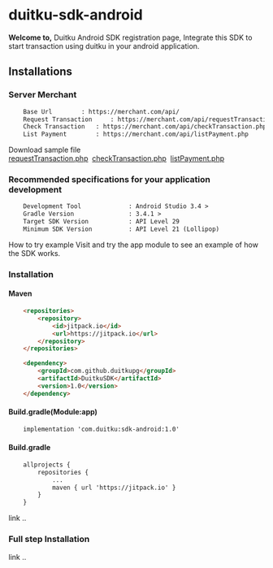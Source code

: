 <h1>duitku-sdk-android</h1>


<b>Welcome to,</b> Duitku Android SDK registration page, Integrate this SDK to start transaction using duitku in your android application.


<h2>Installations</h2>

<h3>Server Merchant</h3>


```html
	Base Url 		: https://merchant.com/api/
	Request Transaction 	: https://merchant.com/api/requestTransaction.php
	Check Transaction	: https://merchant.com/api/checkTransaction.php
	List Payment		: https://merchant.com/api/listPayment.php
```
Download sample file <a href="https://github.com/duitkupg/duitku-android-sdk/blob/master/Webserver/requestTransaction.php" download="requestTransaction.php">requestTransaction.php</a>&nbsp;&nbsp;<a href="https://github.com/duitkupg/duitku-android-sdk/blob/master/Webserver/checkTransaction.php" download="checkTransaction.php">checkTransaction.php</a>&nbsp;&nbsp;<a href="https://github.com/duitkupg/duitku-android-sdk/blob/master/Webserver/listPayment.php" download="listPayment.php">listPayment.php</a>


<h3>Recommended specifications for your application development</h3>


```html
	Development Tool       		 : Android Studio 3.4 > 
	Gradle Version         		 : 3.4.1 > 
	Target SDK Version     		 : API Level 29 
	Minimum SDK Version   		 : API Level 21 (Lollipop) 
```





How to try example
Visit and try the app module to see an example of how the SDK works.



<h3>Installation</h3>

<h4>Maven</h4>

```html
	<repositories> 
		<repository>
		    <id>jitpack.io</id>
		    <url>https://jitpack.io</url>
		</repository>
	</repositories>
```

```html
	<dependency>
	    <groupId>com.github.duitkupg</groupId>
	    <artifactId>DuitkuSDK</artifactId>
	    <version>1.0</version>
	</dependency>
```

<h4>Build.gradle(Module:app)</h4>

```html
	implementation 'com.duitku:sdk-android:1.0'
```

<h4>Build.gradle</h4>

```html
	allprojects {
		repositories {
			...
			maven { url 'https://jitpack.io' }
		}
	}
```


link ..



<h3>Full step Installation </h3>
link ..

